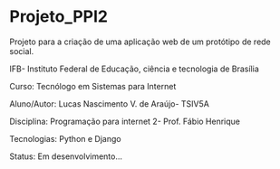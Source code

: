 # Projeto_PPI2

Projeto para a criação de uma aplicação web de um protótipo de rede social.

IFB- Instituto Federal de Educação, ciência e tecnologia de Brasília

Curso: Tecnólogo em Sistemas para Internet

Aluno/Autor: Lucas Nascimento V. de Araújo- TSIV5A

Disciplina: Programação para internet 2- Prof. Fábio Henrique

Tecnologias: Python e Django

Status: Em desenvolvimento...

